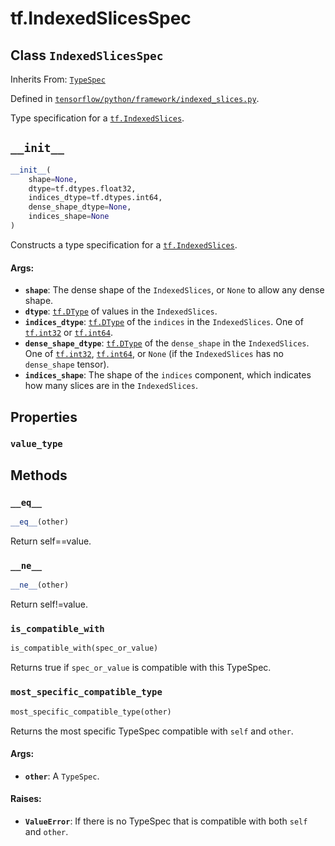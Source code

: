 <div itemscope itemtype="http://developers.google.com/ReferenceObject">
<meta itemprop="name" content="tf.IndexedSlicesSpec" />
<meta itemprop="path" content="Stable" />
<meta itemprop="property" content="value_type"/>
<meta itemprop="property" content="__eq__"/>
<meta itemprop="property" content="__init__"/>
<meta itemprop="property" content="__ne__"/>
<meta itemprop="property" content="is_compatible_with"/>
<meta itemprop="property" content="most_specific_compatible_type"/>
</div>

# tf.IndexedSlicesSpec

## Class `IndexedSlicesSpec`

Inherits From: [`TypeSpec`](../tf/TypeSpec.md)



Defined in [`tensorflow/python/framework/indexed_slices.py`](/code/stable/tensorflow/python/framework/indexed_slices.py).

Type specification for a <a href="../tf/IndexedSlices.md"><code>tf.IndexedSlices</code></a>.

<h2 id="__init__"><code>__init__</code></h2>

``` python
__init__(
    shape=None,
    dtype=tf.dtypes.float32,
    indices_dtype=tf.dtypes.int64,
    dense_shape_dtype=None,
    indices_shape=None
)
```

Constructs a type specification for a <a href="../tf/IndexedSlices.md"><code>tf.IndexedSlices</code></a>.

#### Args:

* <b>`shape`</b>: The dense shape of the `IndexedSlices`, or `None` to allow any
    dense shape.
* <b>`dtype`</b>: <a href="../tf/dtypes/DType.md"><code>tf.DType</code></a> of values in the `IndexedSlices`.
* <b>`indices_dtype`</b>: <a href="../tf/dtypes/DType.md"><code>tf.DType</code></a> of the `indices` in the `IndexedSlices`.  One
    of <a href="../tf/dtypes.md#int32"><code>tf.int32</code></a> or <a href="../tf/dtypes.md#int64"><code>tf.int64</code></a>.
* <b>`dense_shape_dtype`</b>: <a href="../tf/dtypes/DType.md"><code>tf.DType</code></a> of the `dense_shape` in the `IndexedSlices`.
    One of <a href="../tf/dtypes.md#int32"><code>tf.int32</code></a>, <a href="../tf/dtypes.md#int64"><code>tf.int64</code></a>, or `None` (if the `IndexedSlices` has
    no `dense_shape` tensor).
* <b>`indices_shape`</b>: The shape of the `indices` component, which indicates
    how many slices are in the `IndexedSlices`.



## Properties

<h3 id="value_type"><code>value_type</code></h3>





## Methods

<h3 id="__eq__"><code>__eq__</code></h3>

``` python
__eq__(other)
```

Return self==value.

<h3 id="__ne__"><code>__ne__</code></h3>

``` python
__ne__(other)
```

Return self!=value.

<h3 id="is_compatible_with"><code>is_compatible_with</code></h3>

``` python
is_compatible_with(spec_or_value)
```

Returns true if `spec_or_value` is compatible with this TypeSpec.

<h3 id="most_specific_compatible_type"><code>most_specific_compatible_type</code></h3>

``` python
most_specific_compatible_type(other)
```

Returns the most specific TypeSpec compatible with `self` and `other`.

#### Args:

* <b>`other`</b>: A `TypeSpec`.


#### Raises:

* <b>`ValueError`</b>: If there is no TypeSpec that is compatible with both `self`
    and `other`.



